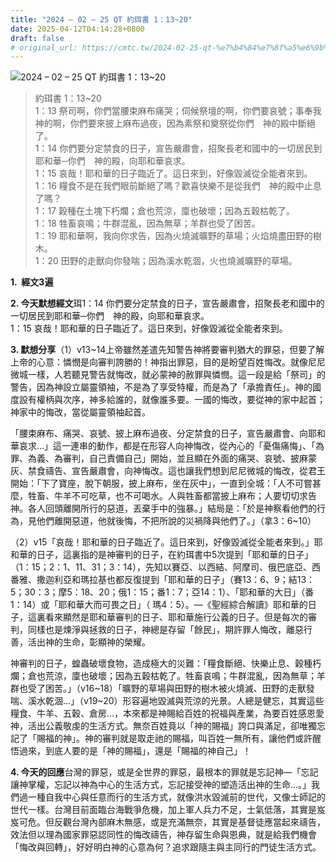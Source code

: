 ```yaml
---
title: "2024 – 02 – 25 QT 約珥書 1：13~20"
date: 2025-04-12T04:14:28+0800
draft: false
# original_url: https://cmtc.tw/2024-02-25-qt-%e7%b4%84%e7%8f%a5%e6%9b%b8-1%ef%bc%9a1320
---
```


![2024 – 02 – 25 QT 約珥書 1：13\~20](/images/qt.jpg  "2024 – 02 – 25 QT 約珥書 1：13\~20")

> 約珥書 1：13\~20  
> 1：13 祭司啊，你們當腰束麻布痛哭；伺候祭壇的啊，你們要哀號；事奉我　神的啊，你們要來披上麻布過夜，因為素祭和奠祭從你們　神的殿中斷絕了。  
> 1：14 你們要分定禁食的日子，宣告嚴肅會，招聚長老和國中的一切居民到耶和華─你們　神的殿，向耶和華哀求。  
> 1：15 哀哉！耶和華的日子臨近了。這日來到，好像毀滅從全能者來到。  
> 1：16 糧食不是在我們眼前斷絕了嗎？歡喜快樂不是從我們　神的殿中止息了嗎？  
> 1：17 穀種在土塊下朽爛；倉也荒涼，廩也破壞；因為五穀枯乾了。  
> 1：18 牲畜哀鳴；牛群混亂，因為無草；羊群也受了困苦。  
> 1：19 耶和華啊，我向你求告，因為火燒滅曠野的草場；火焰燒盡田野的樹木。  
> 1：20 田野的走獸向你發喘；因為溪水乾涸，火也燒滅曠野的草場。

**1.  經文3遍**

**2. 今天默想經文**珥1：14 你們要分定禁食的日子，宣告嚴肅會，招聚長老和國中的一切居民到耶和華─你們　神的殿，向耶和華哀求。  
1：15 哀哉！耶和華的日子臨近了。這日來到，好像毀滅從全能者來到。

**3. 默想分享**（1）v13\~14上帝雖然差遣先知警告神將要審判猶大的罪惡，但要了解上帝的心意：憐憫是向審判誇勝的！神指出罪惡，目的是盼望百姓悔改。就像尼尼微城一樣，人若聽見警告就悔改，就必蒙神的赦罪與憐憫。這一段是給「祭司」的警告，因為神設立屬靈領袖，不是為了享受特權，而是為了「承擔責任」。神的國度設有權柄與次序，神多給誰的，就像誰多要。一國的悔改，要從神的家中起首；神家中的悔改，當從屬靈領袖起首。

「腰束麻布、痛哭、哀號、披上麻布過夜、分定禁食的日子，宣告嚴肅會、向耶和華哀求…」這一連串的動作，都是在形容人向神悔改，從內心的「憂傷痛悔」、「為罪、為義、為審判，自己責備自己」開始，並且顯在外面的痛哭、哀號、披麻蒙灰、禁食禱告、宣告嚴肅會，向神悔改。這也讓我們想到尼尼微城的悔改，從君王開始：「下了寶座，脫下朝服，披上麻布，坐在灰中」，一直到全城：「人不可嘗甚麼，牲畜、牛羊不可吃草，也不可喝水。人與牲畜都當披上麻布；人要切切求告　神。各人回頭離開所行的惡道，丟棄手中的強暴。」結局是：「於是神察看他們的行為，見他們離開惡道，他就後悔，不把所說的災禍降與他們了。」（拿3：6\~10）

（2）v15「哀哉！耶和華的日子臨近了。這日來到，好像毀滅從全能者來到。」耶和華的日子，這裏指的是神審判的日子，在約珥書中5次提到「耶和華的日子」（1：15；2：1、11、31；3：14），先知以賽亞、以西結、阿摩司、俄巴底亞、西番雅、撒迦利亞和瑪拉基也都反復提到「耶和華的日子」（賽13：6、9；結13：5；30：3；摩5：18、20；俄1：15；番1：7；亞14：1）、「耶和華的大日」（番1：14）或「耶和華大而可畏之日」（ 瑪4：5）。—《聖經綜合解讀》耶和華的日子，這裏看來顯然是耶和華審判的日子、耶和華施行公義的日子。但是每次的審判，同樣也是煉淨與拯救的日子，神總是存留「餘民」，期許罪人悔改，離惡行善，活出神的生命，彰顯神的榮耀。

神審判的日子，蝗蟲破壞食物，造成極大的災難：「糧食斷絕、快樂止息、穀種朽爛；倉也荒涼，廩也破壞；因為五穀枯乾了。牲畜哀鳴；牛群混亂，因為無草；羊群也受了困苦。」（v16\~18）「曠野的草場與田野的樹木被火燒滅、田野的走獸發喘、溪水乾涸…」（v19\~20）形容遍地毀滅與荒涼的光景。人總是健忘，其實這些糧食、牛羊、五穀、倉房…，本來都是神賜給百姓的祝福與產業，為要百姓感恩愛神，活出公義敬虔的生活方式。無奈百姓竟以「神的賜福」誇口與滿足，卻唯獨忘記了「賜福的神」。神的審判就是取走祂的賜福，叫百姓一無所有，讓他們或許醒悟過來，到底人要的是「神的賜福」，還是「賜福的神自己」！

**4. 今天的回應**台灣的罪惡，或是全世界的罪惡，最根本的罪就是忘記神—「忘記讓神掌權，忘記以神為中心的生活方式，忘記接受神的塑造活出神的生命…。」我們過一種自我中心與任意而行的生活方式，就像洪水毀滅前的世代，又像士師記的世代一樣。台灣目前面臨台海戰爭危機，加上軍人兵力不足，士氣低落，其實是岌岌可危。但反觀台灣內部麻木無感，或是充滿無奈，其實是基督徒應當起來禱告，效法但以理為國家罪惡認同性的悔改禱告，神存留生命與恩典，就是給我們機會「悔改與回轉」，好好明白神的心意為何？追求跟隨主與主同行的門徒生活方式。